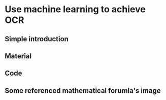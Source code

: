 # Use machine learning to achieve OCR

## Simple introduction

## Material

## Code

## Some referenced mathematical forumla's image
